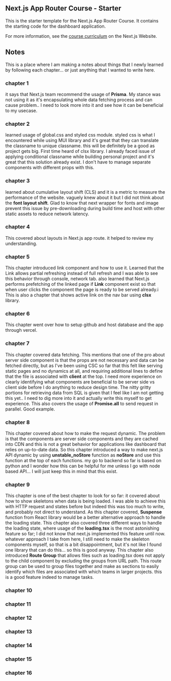 ## Next.js App Router Course - Starter

This is the starter template for the Next.js App Router Course. It contains the starting code for the dashboard application.

For more information, see the [course curriculum](https://nextjs.org/learn) on the Next.js Website.

## Notes
This is a place where I am making a notes about things that I newly learned by following each chapter... or just anything that I wanted to write here.
### chapter 1
  it says that Next.js team recommend the usage of **Prisma**. My stance was not using it as it's encapsulating whole data fetching process and can cause problem.. I need to look more into it and see how it can be beneficial to my usecase.
### chapter 2
  learned usage of global.css and styled css module. styled css is what I encountered while using MUI library and it's great that they can translate the classname to unique classname. this will be definitely be a good as project gets big.
  First time heard of clsx library. I already faced issue of applying conditional classname while building personal project and it's great that this solution already exist. I don't have to manage separate components with different props with this.
### chapter 3
  learned about cumulative layout shift (CLS) and it is a metric to measure the performance of the website. vaguely knew about it but I did not think about the **font layout shift**.
  Glad to know that next wrapper for fonts and image prevent this issue by pre-downloading during build time and host with other static assets to reduce network latency.
### chapter 4
  This covered about layouts in Next.js app route. it helped to review my understanding.
### chapter 5
  This chapter introduced link component and how to use it.
  Learned that the Link allows partial refreshing instead of full refresh and I was able to see this behavior through console, network tab.
  also learned that Next.js performs prefetching of the linked page if **Link** component exist so that when user clicks the component the page is ready to be served already.i
  This is also a chapter that shows active link on the nav bar using **clsx** library.
### chapter 6
  This chapter went over how to setup github and host database and the app through vercel.
### chapter 7
  This chapter covered data fetching.
  This mentions that one of the pro about server side component is that the props are not necessary and data can be fetched directly, but as I've been using CSC so far that this felt like serving static pages and no dynamics at all, and requiring additional lines to define that the file is associated with **client** at the top. I need more experience on clearly identifying what components are beneficial to be server side vs client side before I do anything to reduce design time.
  The nitty gritty portions for retrieving data from SQL is given that I feel like I am not getting this yet.. I need to dig more into it and actually write this myself to get experience.
  This also covers the usage of **Promise.all** to send request in parallel. Good example.
### chapter 8
  This chapter covered about how to make the request dynamic. The problem is that the components are server side components and they are cached into CDN and this is not a great behavior for applications like dashboard that relies on up-to-date data. So this chapter introduced a way to make next.js API dynamic by using **unstable_noStore** function as **noStore** and use this function at the top of each functions.
  my go to backend so far is based on python and I wonder how this can be helpful for me unless I go with node based API... I will just keep this in mind that this exist.
### chapter 9
  This chapter is one of the best chapter to look for so far: it covered about how to show skeletons when data is being loaded.
  I was able to achieve this with HTTP request and states before but indeed this was too much to write, and probably not direct to understand.
  As this chapter covered, **Suspense** function from React library would be a better alternative approach to handle the loading state.
  This chapter also covered three different ways to handle the loading state, where usage of the **loading.tsx** is the most astonishing feature so far;
  I did not know that next.js implemented this feature until now.
  whatever approach I take from here, I still need to make the skeleton components myself, so that is a bit disappointment, but it's not like I found one library that can do this... so this is good anyway.
  This chapter also introduced **Route Group** that allows files such as loading.tsx does not apply to the child component by excluding the groups from URL path.
  This route group can be used to group files together and make as sections to easily identify which files are associated with which teams in larger projects. this is a good feature indeed to manage tasks.
### chapter 10
### chapter 11
### chapter 12
### chapter 13
### chapter 14
### chapter 15
### chapter 16
